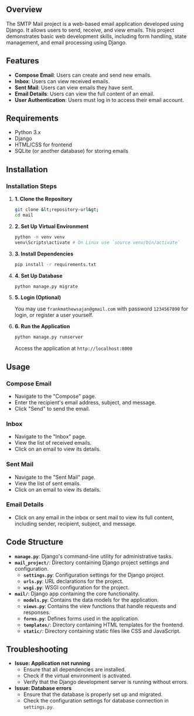 ## Overview

The SMTP Mail project is a web-based email application developed using Django. It allows users to send, receive, and view emails. This project demonstrates basic web development skills, including form handling, state management, and email processing using Django.

## Features

- **Compose Email**: Users can create and send new emails.
- **Inbox**: Users can view received emails.
- **Sent Mail**: Users can view emails they have sent.
- **Email Details**: Users can view the full content of an email.
- **User Authentication**: Users must log in to access their email account.

## Requirements

- Python 3.x
- Django
- HTML/CSS for frontend
- SQLite (or another database) for storing emails

## Installation

### Installation Steps

1. **1. Clone the Repository**
    
    ```bash
    git clone &lt;repository-url&gt;
    cd mail
    ```
    
2. **2. Set Up Virtual Environment**
    
    ```bash
    python -m venv venv
    venv\Scripts\activate # On Linux use `source venv/bin/activate`
    ```
    
3. **3. Install Dependencies**
    
    ```bash
    pip install -r requirements.txt
    ```
    
4. **4. Set Up Database**
    
    ```bash
    python manage.py migrate
    ```
    
5. **5. Login  (Optional)**
    
    You may use `frankmathewsajan@gmail.com` with password `1234567890` for login, or register a user yourself.
    
6. **6. Run the Application**
    
    ```python
    python manage.py runserver
    ```
    
    Access the application at `http://localhost:8000`
    

## Usage

### Compose Email

- Navigate to the "Compose" page.
- Enter the recipient's email address, subject, and message.
- Click "Send" to send the email.

### Inbox

- Navigate to the "Inbox" page.
- View the list of received emails.
- Click on an email to view its details.

### Sent Mail

- Navigate to the "Sent Mail" page.
- View the list of sent emails.
- Click on an email to view its details.

### Email Details

- Click on any email in the inbox or sent mail to view its full content, including sender, recipient, subject, and message.

## Code Structure

- **`manage.py`**: Django's command-line utility for administrative tasks.
- **`mail_project/`**: Directory containing Django project settings and configuration.
    - **`settings.py`**: Configuration settings for the Django project.
    - **`urls.py`**: URL declarations for the project.
    - **`wsgi.py`**: WSGI configuration for the project.
- **`mail/`**: Django app containing the core functionality.
    - **`models.py`**: Contains the data models for the application.
    - **`views.py`**: Contains the view functions that handle requests and responses.
    - **`forms.py`**: Defines forms used in the application.
    - **`templates/`**: Directory containing HTML templates for the frontend.
    - **`static/`**: Directory containing static files like CSS and JavaScript.

## Troubleshooting

- **Issue: Application not running**
    - Ensure that all dependencies are installed.
    - Check if the virtual environment is activated.
    - Verify that the Django development server is running without errors.
- **Issue: Database errors**
    - Ensure that the database is properly set up and migrated.
    - Check the configuration settings for database connection in `settings.py`.